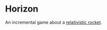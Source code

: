 # Horizon

An incremental game about a [relativistic rocket](https://math.ucr.edu/home/baez/physics/Relativity/SR/Rocket/rocket.html).
